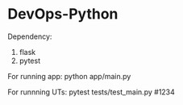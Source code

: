 # DevOps-Python

Dependency:
1)  flask
2)  pytest

For running app:
python app/main.py

For runnning UTs:
pytest tests/test_main.py
#1234
